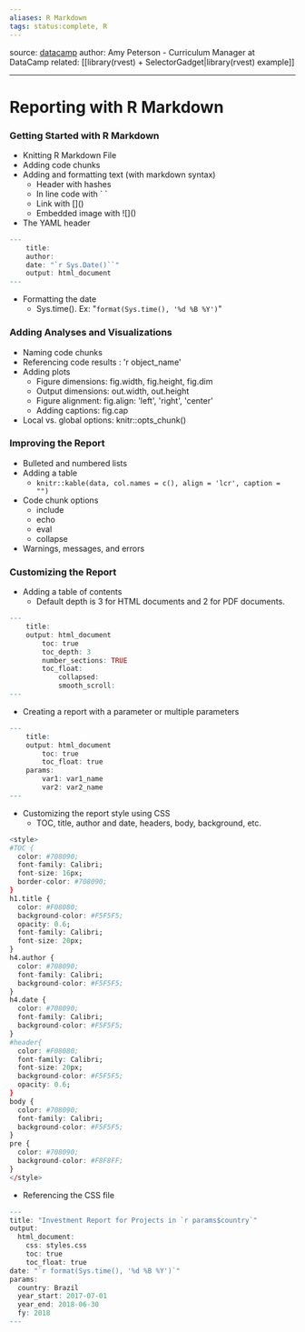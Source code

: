 ```yaml
---
aliases: R Markdown
tags: status:complete, R
---
```

source: [datacamp](https://www.datacamp.com/)
author: Amy Peterson - Curriculum Manager at DataCamp
related: [[library(rvest) + SelectorGadget|library(rvest) example]]

----
# Reporting with R Markdown
### Getting Started with R Markdown
* Knitting R Markdown File
* Adding code chunks
* Adding and formatting text (with markdown syntax)
	* Header with hashes
	* In line code with \` \`
	* Link with \[]()
	* Embedded image with \!\[]()
* The YAML header
```R
---
	title:
	author: 
	date: "`r Sys.Date()``"
	output: html_document
---
```
* Formatting the date
	* Sys.time(). Ex: "`format(Sys.time(), '%d %B %Y')`"
	
### Adding Analyses and Visualizations 
* Naming code chunks
* Referencing code results : 'r object_name'
* Adding plots
	* Figure dimensions: fig.width, fig.height, fig.dim
	* Output dimensions: out.width, out.height
	*  Figure alignment: fig.align: 'left', 'right', 'center' 
	*  Adding captions: fig.cap
*  Local vs. global options: knitr::opts_chunk()

### Improving the Report 
* Bulleted and numbered lists
* Adding a table
	* `knitr::kable(data, col.names = c(), align = 'lcr', caption = "")`
* Code chunk options
	* include
	* echo
	* eval
	* collapse
* Warnings, messages, and errors

### Customizing the Report 
* Adding a table of contents
	* Default depth is 3 for HTML documents and 2 for PDF documents. 
```R
---
	title:
	output: html_document
		toc: true
		toc_depth: 3
		number_sections: TRUE
		toc_float:
			collapsed:
			smooth_scroll:
---
```

* Creating a report with a parameter or multiple parameters
```r
---
	title:
	output: html_document
		toc: true
		toc_float: true
	params:
		var1: var1_name
		var2: var2_name
---
```

* Customizing the report style using CSS
	* TOC, title, author and date, headers, body, background, etc.

```R
<style>
#TOC {
  color: #708090;
  font-family: Calibri;
  font-size: 16px;
  border-color: #708090;
}
h1.title {
  color: #F08080;
  background-color: #F5F5F5;
  opacity: 0.6;
  font-family: Calibri;
  font-size: 20px;
}
h4.author {
  color: #708090;
  font-family: Calibri;
  background-color: #F5F5F5;
}
h4.date {
  color: #708090;
  font-family: Calibri;
  background-color: #F5F5F5;
}
#header{
  color: #F08080;
  font-family: Calibri;
  font-size: 20px;
  background-color: #F5F5F5;
  opacity: 0.6;
}
body {
  color: #708090;
  font-family: Calibri;
  background-color: #F5F5F5;
}
pre {
  color: #708090;
  background-color: #F8F8FF;
}
</style>
```
* Referencing the CSS file

```R
---
title: "Investment Report for Projects in `r params$country`"
output: 
  html_document:
    css: styles.css
    toc: true
    toc_float: true
date: "`r format(Sys.time(), '%d %B %Y')`"
params:
  country: Brazil
  year_start: 2017-07-01
  year_end: 2018-06-30
  fy: 2018
---
```